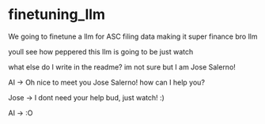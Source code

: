# finetuning_llm


We going to finetune a llm for ASC filing data making it super finance bro llm 

youll see how peppered this llm is going to be 
just watch 

what else do I write in the readme?
im not sure but I am Jose Salerno!


AI -> Oh nice to meet you Jose Salerno! how can I help you?

Jose -> I dont need your help bud, just watch! :)

AI -> :O 
